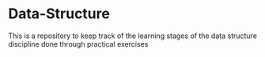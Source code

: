 ﻿# Data-Structure
This is a repository to keep track of the learning stages of the data structure discipline done through practical exercises
